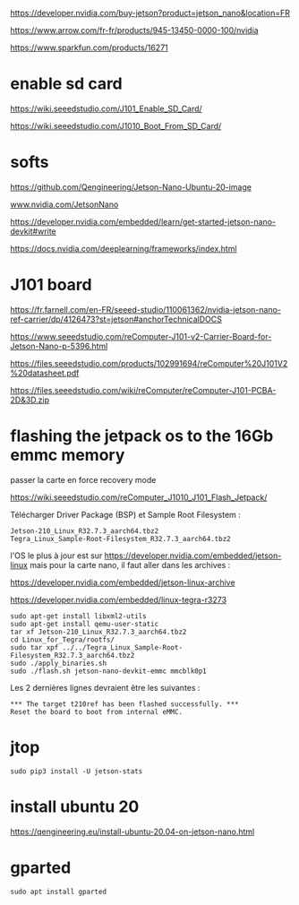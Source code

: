 https://developer.nvidia.com/buy-jetson?product=jetson_nano&location=FR

https://www.arrow.com/fr-fr/products/945-13450-0000-100/nvidia

https://www.sparkfun.com/products/16271

# enable sd card

https://wiki.seeedstudio.com/J101_Enable_SD_Card/

https://wiki.seeedstudio.com/J1010_Boot_From_SD_Card/

# softs

https://github.com/Qengineering/Jetson-Nano-Ubuntu-20-image

www.nvidia.com/JetsonNano

https://developer.nvidia.com/embedded/learn/get-started-jetson-nano-devkit#write



https://docs.nvidia.com/deeplearning/frameworks/index.html

# J101 board



https://fr.farnell.com/en-FR/seeed-studio/110061362/nvidia-jetson-nano-ref-carrier/dp/4126473?st=jetson#anchorTechnicalDOCS

https://www.seeedstudio.com/reComputer-J101-v2-Carrier-Board-for-Jetson-Nano-p-5396.html

https://files.seeedstudio.com/products/102991694/reComputer%20J101V2%20datasheet.pdf

https://files.seeedstudio.com/wiki/reComputer/reComputer-J101-PCBA-2D&3D.zip

# flashing the jetpack os to the 16Gb emmc memory

passer la carte en force recovery mode

https://wiki.seeedstudio.com/reComputer_J1010_J101_Flash_Jetpack/

Télécharger Driver Package (BSP) et Sample Root Filesystem :

```
Jetson-210_Linux_R32.7.3_aarch64.tbz2
Tegra_Linux_Sample-Root-Filesystem_R32.7.3_aarch64.tbz2
```
l'OS le plus à jour est sur https://developer.nvidia.com/embedded/jetson-linux mais pour la carte nano, il faut aller dans les archives :

https://developer.nvidia.com/embedded/jetson-linux-archive

https://developer.nvidia.com/embedded/linux-tegra-r3273

```
sudo apt-get install libxml2-utils
sudo apt-get install qemu-user-static
tar xf Jetson-210_Linux_R32.7.3_aarch64.tbz2
cd Linux_for_Tegra/rootfs/
sudo tar xpf ../../Tegra_Linux_Sample-Root-Filesystem_R32.7.3_aarch64.tbz2
sudo ./apply_binaries.sh
sudo ./flash.sh jetson-nano-devkit-emmc mmcblk0p1
```
Les 2 dernières lignes devraient être les suivantes :
```
*** The target t210ref has been flashed successfully. ***
Reset the board to boot from internal eMMC.
```
# jtop
```
sudo pip3 install -U jetson-stats
```
# install ubuntu 20

https://qengineering.eu/install-ubuntu-20.04-on-jetson-nano.html

# gparted
```
sudo apt install gparted
```

